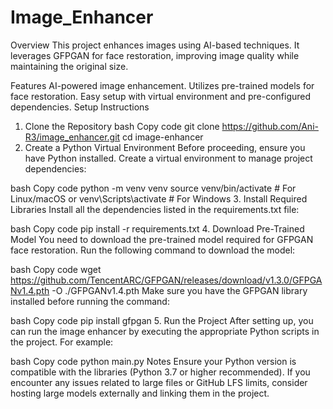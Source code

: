 # Image_Enhancer
Overview
This project enhances images using AI-based techniques. It leverages GFPGAN for face restoration, improving image quality while maintaining the original size.

Features
AI-powered image enhancement.
Utilizes pre-trained models for face restoration.
Easy setup with virtual environment and pre-configured dependencies.
Setup Instructions
1. Clone the Repository
bash
Copy code
git clone https://github.com/Ani-R3/image_enhancer.git
cd image-enhancer
2. Create a Python Virtual Environment
Before proceeding, ensure you have Python installed. Create a virtual environment to manage project dependencies:

bash
Copy code
python -m venv venv
source venv/bin/activate  # For Linux/macOS
or
venv\Scripts\activate  # For Windows
3. Install Required Libraries
Install all the dependencies listed in the requirements.txt file:

bash
Copy code
pip install -r requirements.txt
4. Download Pre-Trained Model
You need to download the pre-trained model required for GFPGAN face restoration. Run the following command to download the model:

bash
Copy code
wget https://github.com/TencentARC/GFPGAN/releases/download/v1.3.0/GFPGANv1.4.pth -O ./GFPGANv1.4.pth
Make sure you have the GFPGAN library installed before running the command:

bash
Copy code
pip install gfpgan
5. Run the Project
After setting up, you can run the image enhancer by executing the appropriate Python scripts in the project. For example:

bash
Copy code
python main.py
Notes
Ensure your Python version is compatible with the libraries (Python 3.7 or higher recommended).
If you encounter any issues related to large files or GitHub LFS limits, consider hosting large models externally and linking them in the project.
